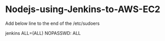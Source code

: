 # Nodejs-using-Jenkins-to-AWS-EC2

Add below line to the end of the /etc/sudoers

jenkins ALL=(ALL) NOPASSWD: ALL
